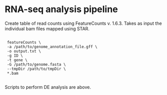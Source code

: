 # RNA-seq analysis pipeline


Create table of read counts using FeatureCounts v. 1.6.3. Takes as input the individual bam files mapped using STAR.
```
 
 featureCounts \
 -a /path/to/genome_annotation_file.gff \
 -o output.txt \
 -g ID \
 -t gene \
 -G /path/to/genome.fasta \
 --tmpDir /path/to/tmpDir \
 *.bam
 
  ```

Scripts to perform DE analysis are above.
